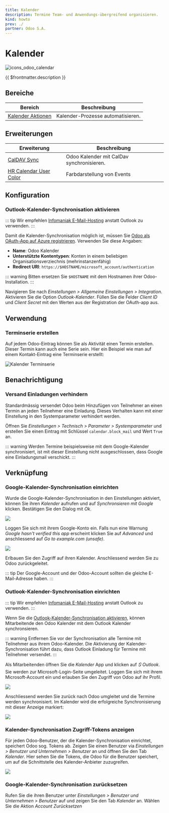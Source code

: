 ```yaml
---
title: Kalender
description: Termine Team- und Anwendungs-übergreifend organisieren.
kind: howto
prev: ./
partner: Odoo S.A.
---
```


# Kalender

![icons_odoo_calendar](attachments/icons_odoo_calendar.png)

{{ $frontmatter.description }}

## Bereiche

| Bereich                                    | Beschreibung                      |
| ------------------------------------------ | --------------------------------- |
| [Kalender Aktionen](Calendar%20Actions.md) | Kalender-Prozesse automatisieren. |

## Erweiterungen

| Erweiterung                     | Beschreibung                              |
| ------------------------------- | ----------------------------------------- |
| [CalDAV Sync](CalDAV%20Sync.md) | Odoo Kalender mit CalDav synchronisieren. |
| [HR Calendar User Color](HR%20Calendar%20User%20Color.md) | Farbdarstellung von Events |                           |                                           |

## Konfiguration

### Outlook-Kalender-Synchronisation aktivieren

::: tip
Wir empfehlen [Infomaniak E-Mail-Hosting](https://www.infomaniak.com/goto/de/hosting.mail?utm_term=67ff9acbaabca) anstatt Outlook zu verwenden.
:::

Damit die Kalender-Synchronisation möglich ist, müssen Sie [Odoo als OAuth-App auf Azure registrieren](Settings%20OAuth.md#Odoo%20als%20OAuth-App%20auf%20Azure%20registrieren). Verwenden Sie diese Angaben:

- **Name**: Odoo Kalender
- **Unterstützte Kontentypen**: Konten in einem beliebigen Organisationsverziechnis (mehrinstanzenfähig)
- **Redirect URI**: `https://$HOSTNAME/microsoft_account/authentication`

::: warning
Bitten ersetzen Sie `$HOSTNAME` mit dem Hostnamen ihrer Odoo-Installation.
:::

Navigieren Sie nach _Einstellungen > Allgemeine Einstellungen > Integration_. Aktivieren Sie die Option _Outlook-Kalender_. Füllen Sie die Felder _Client ID_ und _Client Secret_ mit den Werten aus der Registration der OAuth-app aus.

## Verwendung

### Terminserie erstellen

Auf jedem Odoo-Eintrag können Sie als Aktivität einen Termin erstellen. Dieser Termin kann auch eine Serie sein. Hier ein Beispiel wie man auf einem Kontakt-Eintrag eine Terminserie erstellt:

![Kalender Terminserie](attachments/Kalender%20Terminserie.gif)

## Benachrichtigung

### Versand Einladungen verhindern

Standardmässig versendet Odoo beim Hinzufügen von Teilnehmer an einen Termin an jeden Teilnehmer eine Einladung. Dieses Verhalten kann mit einer Einstellung in den Systemparameter verhindert werden.

Öffnen Sie _Einstellungen > Technisch > Parameter > Systemparameter_ und erstellen Sie einen Eintrag mit Schlüssel `calendar.block_mail` und Wert `True` an.

::: warning
Werden Termine beispielsweise mit dem Google-Kalender synchronisiert, ist mit dieser Einstellung nicht ausgeschlossen, dass Google eine Einladungsmail verschickt.
:::

## Verknüpfung

### Google-Kalender-Synchronisation einrichten

Wurde die Google-Kalender-Synchronisation in den Einstellungen aktiviert, können Sie ihren _Kalender_ aufrufen und auf _Synchronsieren mit Google_ klicken. Bestätigen Sie den Dialog mit _Ok_.

![](attachments/Calendar%20Redirect.png)

Loggen Sie sich mit ihrem Google-Konto ein. Falls nun eine Warnung _Google hasn't verified this app_ erscheint klicken Sie auf _Advanced_ und anschliessend auf _Go to example.com (unsafe)_.

![](attachments/Calendar%20Unverified.png)

Erlbauen Sie den Zugriff auf ihren Kalender. Anschliessend werden Sie zu Odoo zurückgeleitet.

::: tip
Der Google-Account und der Odoo-Account sollten die gleiche E-Mail-Adresse haben.
:::

### Outlook-Kalender-Synchronisation einrichten

::: tip
Wir empfehlen [Infomaniak E-Mail-Hosting](https://www.infomaniak.com/goto/de/hosting.mail?utm_term=67ff9acbaabca) anstatt Outlook zu verwenden.
:::

Wenn Sie die [Outlook-Kalender-Synchronisation aktivieren](#Outlook-Kalender-Synchronisation%20aktivieren), können Mitarbeitende den Odoo Kalender mit dem Outlook Kalender synchronsieren.

::: warning
Entfernen Sie vor der Synchronisation alle Termine mit Teilnehmer aus ihrem Odoo-Kalender. Die Aktivierung der Kalender-Synchronisation führt dazu, dass Outlook Einladung für Termine mit Teilnehmer versendet.
:::

Als Mitarbeitenden öffnen Sie die _Kalender_ App und klicken auf _🔃 Outlook_. Sie werden zur Microsoft-Login-Seite umgeleitet. Loggen Sie sich mit ihrem Microsoft-Account ein und erlauben Sie den Zugriff von Odoo auf ihr Profil.

![](attachments/Kalender%20Microsoft%20Zugriff.png)

Anschliessend werden Sie zurück nach Odoo umgleitet und die Termine werden synchronisiert. Im Kalender wird die erfolgreiche Synchronisierung mit dieser Anzeige markiert:

![](attachments/Kalender%20Outlook%20Sync.png)

### Kalender-Synchronisation Zugriff-Tokens anzeigen

Für jeden Odoo-Benutzer, der die Kalender-Synchronisation einrichtet, speichert Odoo sog. Tokens ab. Zeigen Sie einen Benutzer via _Einstellungen > Benutzer und Unternehmen > Benutzer_ an und öffnen Sie den Tab _Kalender_. Hier sehen Sie die Tokens, die Odoo für die Benutzer speichert, um auf die Schnittstelle des Kalender-Anbieter zuzugreifen.

![](attachments/Kalender%20Benutzer%20Outlook%20Tokens.png)

### Google-Kalender-Synchronisation zurücksetzen

Rufen Sie die ihren Benutzer unter _Einstellungen > Benutzer und Unternehmen > Benutzer_ auf und zeigen Sie den Tab _Kalender_ an. Wählen Sie die Aktion _Account Zurücksetzen_
